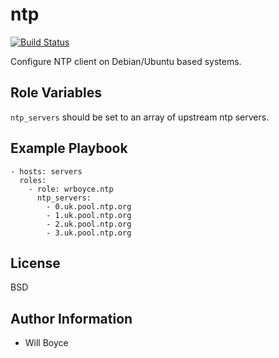 ntp
===

[![Build Status](https://travis-ci.org/wrboyce/ansible-ntp.png)](https://travis-ci.org/wrboyce/ansible-ntp)

Configure NTP client on Debian/Ubuntu based systems.

Role Variables
--------------

`ntp_servers` should be set to an array of upstream ntp servers.

Example Playbook
----------------

    - hosts: servers
      roles:
        - role: wrboyce.ntp
          ntp_servers:
            - 0.uk.pool.ntp.org
            - 1.uk.pool.ntp.org
            - 2.uk.pool.ntp.org
            - 3.uk.pool.ntp.org

License
-------

BSD

Author Information
------------------

* Will Boyce
